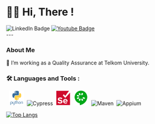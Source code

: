 
<h1>
🙋‍♂ Hi, There !
</h1>

<div id="badges" align="center>
  <a href="https://www.linkedin.com/in/yulio-ferdinand-354a4818b/">
    <img src="https://img.shields.io/badge/LinkedIn-blue?style=for-the-badge&logo=linkedin&logoColor=white" alt="LinkedIn Badge"/>
  </a>
    <a href="https://mail.google.com">
    <img src="https://img.shields.io/badge/yulioferdinand@gmail.com-red?style=for-the-badge&logo=gmail&logoColor=white" alt="Youtube Badge"/>
  </a>
</div> 
---

### About Me                                                                                                                                       
💼 I’m working as a Quality Assurance at Telkom University. 
                                                                                                                                           
### :hammer_and_wrench: Languages and Tools :
<div align="center>
  <img src="https://github.com/devicons/devicon/blob/master/icons/java/java-original-wordmark.svg" title="Java" alt="Java" width="40" height="40"/>&nbsp;
  <img src="https://github.com/devicons/devicon/blob/master/icons/python/python-original-wordmark.svg" title="Python" alt="Python" width="40" height="40"/>&nbsp;
  <img src="https://github.com/simple-icons/simple-icons/blob/master/icons/cypress.svg" title="Cypress" alt="Cypress" width="40" height="40"/>&nbsp;
  <img src="https://github.com/devicons/devicon/blob/master/icons/selenium/selenium-original.svg" title="Selenium" alt="Selenium" width="40" height="40"/>&nbsp;
  <img src="https://github.com/devicons/devicon/blob/master/icons/cucumber/cucumber-plain.svg" title="Cucumber" alt="Cucumber" width="40" height="40"/>&nbsp;
  <img src="https://github.com/gilbarbara/logos/blob/master/logos/maven.svg" title="Maven" alt="Maven" width="40" height="40"/>&nbsp;
  <img src="https://github.com/detain/svg-logos/blob/master/svg/appium.svg" title="Appium" alt="Appium" width="40" height="40"/>&nbsp;
                                                                                                                                 
                                                                                                                                            
</div>
                       
[![Top Langs](https://github-readme-stats.vercel.app/api/top-langs/?username=yulioferd&layout=compact&theme=vision-friendly-dark)](https://github.com/anuraghazra/github-readme-stats)
                                                                                                                      
                                                                                                                              

<!---
yulioferd/yulioferd is a ✨ special ✨ repository because its `README.md` (this file) appears on your GitHub profile.
You can click the Preview link to take a look at your changes.
--->
